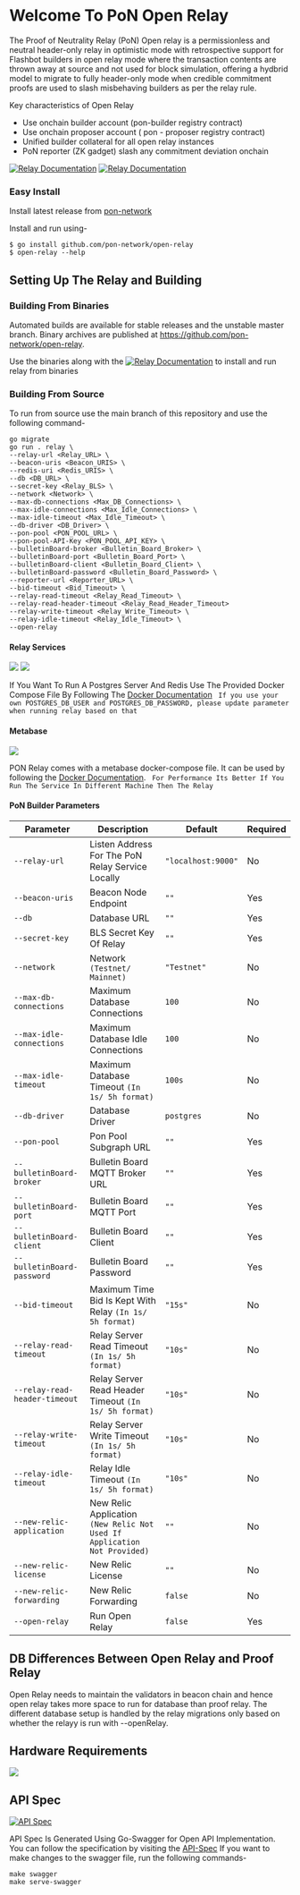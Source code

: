 # Welcome To PoN Open Relay

The Proof of Neutrality Relay (PoN) Open relay is a permissionless and neutral header-only relay in optimistic mode with retrospective support for Flashbot builders in open relay mode where the transaction contents are thrown away at source and not used for block simulation, offering a hydbrid model to migrate to fully header-only mode when credible commitment proofs are used to slash misbehaving builders as per the relay rule.

Key characteristics of Open Relay

- Use onchain builder account (pon-builder registry contract)
- Use onchain proposer account ( pon - proposer registry contract)
- Unified builder collateral for all open relay instances
- PoN reporter (ZK gadget) slash any commitment deviation onchain

[![Relay Documentation](https://camo.githubusercontent.com/915b7be44ada53c290eb157634330494ebe3e30a/68747470733a2f2f676f646f632e6f72672f6769746875622e636f6d2f676f6c616e672f6764646f3f7374617475732e737667)](https://docs.pon.network/pon/relay)
[![Relay Documentation](https://img.shields.io/badge/Documentation-Docusaurus-green)](https://docs.pon.network/)

### Easy Install

Install latest release from [pon-network](https://github.com/pon-network/open-relay/releases)

Install and run using-

```shell
$ go install github.com/pon-network/open-relay
$ open-relay --help
```

## Setting Up The Relay and Building

### Building From Binaries

Automated builds are available for stable releases and the unstable master branch. Binary
archives are published at https://github.com/pon-network/open-relay.

Use the binaries along with the [![Relay Documentation](https://img.shields.io/badge/Documentation-Docusaurus-green)](https://docs.pon.network/) to install and run relay from binaries

### Building From Source

To run from source use the main branch of this repository and use the following command-

```shell
go migrate
go run . relay \
--relay-url <Relay_URL> \
--beacon-uris <Beacon_URIS> \
--redis-uri <Redis_URIS> \
--db <DB_URL> \
--secret-key <Relay_BLS> \
--network <Network> \
--max-db-connections <Max_DB_Connections> \
--max-idle-connections <Max_Idle_Connections> \
--max-idle-timeout <Max_Idle_Timeout> \
--db-driver <DB_Driver> \
--pon-pool <PON_POOL_URL> \
--pon-pool-API-Key <PON_POOL_API_KEY> \
--bulletinBoard-broker <Bulletin_Board_Broker> \
--bulletinBoard-port <Bulletin_Board_Port> \
--bulletinBoard-client <Bulletin_Board_Client> \
--bulletinBoard-password <Bulletin_Board_Password> \
--reporter-url <Reporter_URL> \
--bid-timeout <Bid_Timeout> \
--relay-read-timeout <Relay_Read_Timeout> \
--relay-read-header-timeout <Relay_Read_Header_Timeout>
--relay-write-timeout <Relay_Write_Timeout> \
--relay-idle-timeout <Relay_Idle_Timeout> \
--open-relay
```

#### Relay Services

![](https://img.shields.io/badge/PostgreSQL-316192?style=for-the-badge&logo=postgresql&logoColor=white)
![](https://img.shields.io/badge/redis-%23DD0031.svg?&style=for-the-badge&logo=redis&logoColor=white)

If You Want To Run A Postgres Server And Redis Use The Provided Docker Compose File By Following The [Docker Documentation](./docker-compose/Readme.md)
` If you use your own POSTGRES_DB_USER and POSTGRES_DB_PASSWORD, please update parameter when running relay based on that`

#### Metabase

![](https://img.shields.io/badge/Metabase-509EE3?style=for-the-badge&logo=metabase&logoColor=fff)

PON Relay comes with a metabase docker-compose file. It can be used by following the [Docker Documentation](./docker-compose/Readme.md).
` For Performance Its Better If You Run The Service In Different Machine Then The Relay`

#### PoN Builder Parameters

| Parameter                     | Description                                                              | Default            | Required |
| ----------------------------- | ------------------------------------------------------------------------ | ------------------ | -------- |
| `--relay-url`                 | Listen Address For The PoN Relay Service Locally                         | `"localhost:9000"` | No       |
| `--beacon-uris`               | Beacon Node Endpoint                                                     | `""`               | Yes      |
| `--db`                        | Database URL                                                             | `""`               | Yes      |
| `--secret-key`                | BLS Secret Key Of Relay                                                  | `""`               | Yes      |
| `--network`                   | Network `(Testnet/ Mainnet)`                                             | `"Testnet"`        | No       |
| `--max-db-connections`        | Maximum Database Connections                                             | `100`              | No       |
| `--max-idle-connections`      | Maximum Database Idle Connections                                        | `100`              | No       |
| `--max-idle-timeout`          | Maximum Database Timeout `(In 1s/ 5h format)`                            | `100s`             | No       |
| `--db-driver`                 | Database Driver                                                          | `postgres`         | No       |
| `--pon-pool`                  | Pon Pool Subgraph URL                                                    | `""`               | Yes      |
| `--bulletinBoard-broker`      | Bulletin Board MQTT Broker URL                                           | `""`               | Yes      |
| `--bulletinBoard-port`        | Bulletin Board MQTT Port                                                 | `""`               | Yes      |
| `--bulletinBoard-client`      | Bulletin Board Client                                                    | `""`               | Yes      | ̦    |
| `--bulletinBoard-password`    | Bulletin Board Password                                                  | `""`               | Yes      |
| `--bid-timeout`               | Maximum Time Bid Is Kept With Relay `(In 1s/ 5h format)`                 | `"15s"`            | No       |
| `--relay-read-timeout`        | Relay Server Read Timeout `(In 1s/ 5h format)`                           | `"10s"`            | No       |
| `--relay-read-header-timeout` | Relay Server Read Header Timeout `(In 1s/ 5h format)`                    | `"10s"`            | No       |
| `--relay-write-timeout`       | Relay Server Write Timeout `(In 1s/ 5h format)`                          | `"10s"`            | No       |
| `--relay-idle-timeout`        | Relay Idle Timeout `(In 1s/ 5h format)`                                  | `"10s"`            | No       |
| `--new-relic-application`     | New Relic Application `(New Relic Not Used If Application Not Provided)` | `""`               | No       |
| `--new-relic-license`         | New Relic License                                                        | `""`               | No       |
| `--new-relic-forwarding`      | New Relic Forwarding                                                     | `false`            | No       |
| `--open-relay`                | Run Open Relay                                                           | `false`            | Yes      |

## DB Differences Between Open Relay and Proof Relay

Open Relay needs to maintain the validators in beacon chain and hence open relay takes more space to run for database than proof relay. The different database setup is handled by the relay migrations only based on whether the relayy is run with --openRelay.

## Hardware Requirements

![](https://img.shields.io/badge/Coming-Soon-red)

## API Spec

[![API Spec](https://validator.swagger.io/validator/?url=https%3A%2F%2Fgithub.com%2Fbsn-eng%2FPon-relay%2FDocs%2Fswagger.yaml)](./docs/swagger.yaml)

API Spec Is Generated Using Go-Swagger for Open API Implementation. You can follow the specification by visiting the [API-Spec](./docs/APISpec.md)
If you want to make changes to the swagger file, run the following commands-

```shell
make swagger
make serve-swagger
```
